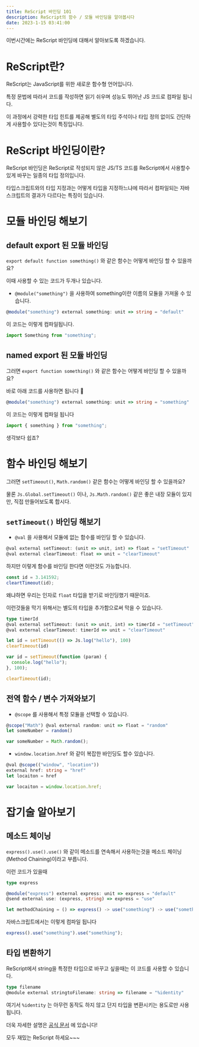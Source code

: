 ```yaml
---
title: ReScript 바인딩 101
description: ReScript의 함수 / 모듈 바인딩을 알아봅시다
date: 2023-1-15 03:41:00
---
```


이번시간에는 ReScript 바인딩에 대해서 알아보도록 하겠습니다.

# ReScript란?

ReScript는 JavaScript를 위한 새로운 함수형 언어입니다.

특정 문법에 따라서 코드를 작성하면 읽기 쉬우며 성능도 뛰어난 JS 코드로 컴파일 됩니다.

이 과정에서 강력한 타입 힌트를 제공해 별도의 타입 주석이나 타입 정의 없이도 간단하게 사용할수 있다는것이 특징입니다.

# ReScript 바인딩이란?

ReScript 바인딩은 ReScript로 작성되지 않은 JS/TS 코드를 ReScript에서 사용할수 있게 바꾸는 일종의 타입 정의입니다.

타입스크립트와의 타입 지정과는 어떻게 타입을 지정하느냐에 따라서 컴파일되는 자바스크립트의 결과가 다르다는 특징이 있습니다.

# 모듈 바인딩 해보기

## default export 된 모듈 바인딩

`export default function something()` 와 같은 함수는 어떻게 바인딩 할 수 있을까요?

이때 사용할 수 있는 코드가 두개나 있습니다.

* `@module("something")` 을 사용하여 something이란 이름의 모듈을 가져올 수 있습니다.

```typescript
@module("something") external something: unit => string = "default"
```

이 코드는 이렇게 컴파일됩니다.

```js
import Something from "something";
```

## named export 된 모듈 바인딩

그러면 `export function something()` 와 같은 함수는 어떻게 바인딩 할 수 있을까요?

바로 아래 코드를 사용하면 됩니다 :tada:

```typescript
@module("something") external something: unit => string = "something"
```

이 코드는 이렇게 컴파일 됩니다

```js
import { something } from "something";
```

생각보다 쉽죠?

# 함수 바인딩 해보기

그러면 `setTimeout()`, `Math.random()` 같은 함수는 어떻게 바인딩 할 수 있을까요?

물론 `Js.Global.setTimeout()` 이나, `Js.Math.random()` 같은 좋은 내장 모듈이 있지만, 직접 만들어보도록 합시다.

## `setTimeout()` 바인딩 해보기

- `@val` 을 사용해서 모듈에 없는 함수를 바인딩 할 수 있습니다.

```typescript
@val external setTimeout: (unit => unit, int) => float = "setTimeout"
@val external clearTimeout: float => unit = "clearTimeout"
```

하지만 이렇게 함수를 바인딩 한다면 이런것도 가능합니다.

```js
const id = 3.141592;
cleartTimeout(id);
```

왜냐하면 우리는 인자로 `float` 타입을 받기로 바인딩했기 때문이죠.

이런것들을 막기 위해서는 별도의 타입을 추가함으로써 막을 수 있습니다.

```typescript
type timerId
@val external setTimeout: (unit => unit, int) => timerId = "setTimeout"
@val external clearTimeout: timerId => unit = "clearTimeout"

let id = setTimeout(() => Js.log("hello"), 100)
clearTimeout(id)
```

```js
var id = setTimeout(function (param) {
  console.log("hello");
}, 100);

clearTimeout(id);
```

## 전역 함수 / 변수 가져와보기

- `@scope` 를 사용해서 특정 모듈을 선택할 수 있습니다.

```typescript
@scope("Math") @val external random: unit => float = "random"
let someNumber = random()
```

```js
var someNumber = Math.random();
```

- `window.location.href` 와 같이 복잡한 바인딩도 할수 있습니다.

```typescript
@val @scope(("window", "location"))
external href: string = "href"
let locaiton = href
```

```js
var locaiton = window.location.href;
```

# 잡기술 알아보기

## 메소드 체이닝

`express().use().use()` 와 같이 메소드를 연속해서 사용하는것을 메소드 체이닝 (Method Chaining)이라고 부릅니다.

이런 코드가 있을때

```typescript
type express

@module("express") external express: unit => express = "default"
@send external use: (express, string) => express = "use"

let methodChaining = () => express() -> use("something") -> use("something")
```

자바스크립트에서는 이렇게 컴파일 됩니다

```js
express().use("something").use("something");
```

## 타입 변환하기

ReScript에서 string을 특정한 타입으로 바꾸고 싶을때는 이 코드를 사용할 수 있습니다.

```typescript
type filename
@module external stringtoFilename: string => filename = "%identity"
```

여기서 `%identity` 는 아무런 동작도 하지 않고 단지 타입을 변환시키는 용도로만 사용됩니다.

더욱 자세한 설명은 [공식 문서](https://rescript-lang.org/docs/manual/latest/bind-to-global-js-values#global-modules) 에 있습니다!

모두 재밌는 ReScript 하세요~~~
